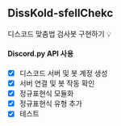 ## DissKold-sfellChekc

디스코드 맞춤법 검사봇 구현하기 💡

#### Discord.py API 사용

-   [x] 디스코드 서버 및 봇 계정 생성
-   [x] 서버 연결 및 봇 작동 확인
-   [x] 정규표현식 모듈화
-   [x] 정규표현식 유형 추가
-   [x] 테스트
